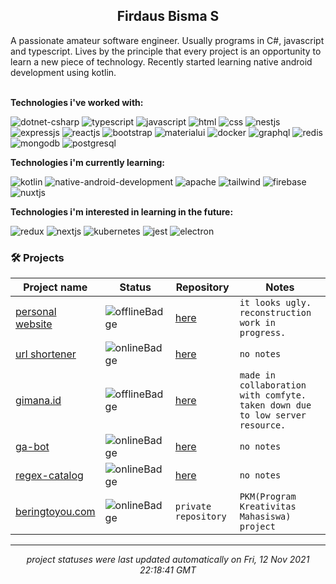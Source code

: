<h2 align="center">Firdaus Bisma S</h2>
A passionate amateur software engineer. Usually programs in C#, javascript and typescript. Lives by the principle that every project is an opportunity to learn a new piece of technology. Recently started learning native android development using kotlin. 
</br> </br>

**Technologies i've worked with:**

![dotnet-csharp](https://img.shields.io/badge/C%23%2F.NET-%23546e7a?logo=dotnet&style=flat&labelColor=37474f&logoColor=white) ![typescript](https://img.shields.io/badge/TypeScript-%23546e7a?logo=typescript&style=flat&labelColor=37474f&logoColor=white) ![javascript](https://img.shields.io/badge/JavaScript-%23546e7a?logo=javascript&style=flat&labelColor=37474f&logoColor=white) ![html](https://img.shields.io/badge/HTML-%23546e7a?logo=html5&style=flat&labelColor=37474f&logoColor=white) ![css](https://img.shields.io/badge/CSS-%23546e7a?logo=css3&style=flat&labelColor=37474f&logoColor=white) ![nestjs](https://img.shields.io/badge/NestJS-%23546e7a?logo=nestjs&style=flat&labelColor=37474f&logoColor=white) ![expressjs](https://img.shields.io/badge/Express-%23546e7a?logo=express&style=flat&labelColor=37474f&logoColor=white) ![reactjs](https://img.shields.io/badge/React-%23546e7a?logo=react&style=flat&labelColor=37474f&logoColor=white) ![bootstrap](https://img.shields.io/badge/Bootstrap-%23546e7a?logo=bootstrap&style=flat&labelColor=37474f&logoColor=white) ![materialui](https://img.shields.io/badge/Material--UI-%23546e7a?logo=materialui&style=flat&labelColor=37474f&logoColor=white) ![docker](https://img.shields.io/badge/Docker-%23546e7a?logo=docker&style=flat&labelColor=37474f&logoColor=white) ![graphql](https://img.shields.io/badge/GraphQL-%23546e7a?logo=graphql&style=flat&labelColor=37474f&logoColor=white) ![redis](https://img.shields.io/badge/Redis-%23546e7a?logo=redis&style=flat&labelColor=37474f&logoColor=white) ![mongodb](https://img.shields.io/badge/MongoDB-%23546e7a?logo=mongodb&style=flat&labelColor=37474f&logoColor=white) ![postgresql](https://img.shields.io/badge/PostgreSQL-%23546e7a?logo=postgresql&style=flat&labelColor=37474f&logoColor=white) 

**Technologies i'm currently learning:**

![kotlin](https://img.shields.io/badge/Kotlin-%23546e7a?logo=kotlin&style=flat&labelColor=37474f&logoColor=white) ![native-android-development](https://img.shields.io/badge/Native%20Android%20Development-%23546e7a?logo=androidstudio&style=flat&labelColor=37474f&logoColor=white) ![apache](https://img.shields.io/badge/Apache-%23546e7a?logo=apache&style=flat&labelColor=37474f&logoColor=white) ![tailwind](https://img.shields.io/badge/TailwindCSS-%23546e7a?logo=tailwindcss&style=flat&labelColor=37474f&logoColor=white) ![firebase](https://img.shields.io/badge/Firebase-%23546e7a?logo=firebase&style=flat&labelColor=37474f&logoColor=white) ![nuxtjs](https://img.shields.io/badge/Nuxt.js-%23546e7a?logo=nuxtdotjs&style=flat&labelColor=37474f&logoColor=white) 

**Technologies i'm interested in learning in the future:**

![redux](https://img.shields.io/badge/Redux-%23546e7a?logo=redux&style=flat&labelColor=37474f&logoColor=white) ![nextjs](https://img.shields.io/badge/Next.js-%23546e7a?logo=nextdotjs&style=flat&labelColor=37474f&logoColor=white) ![kubernetes](https://img.shields.io/badge/Kubernetes-%23546e7a?logo=kubernetes&style=flat&labelColor=37474f&logoColor=white) ![jest](https://img.shields.io/badge/Jest-%23546e7a?logo=jest&style=flat&labelColor=37474f&logoColor=white) ![electron](https://img.shields.io/badge/Electron-%23546e7a?logo=electron&style=flat&labelColor=37474f&logoColor=white) 

### 🛠 Projects
| Project name | Status | Repository | Notes |
| --- | --- | --- | --- |
| [personal website](https://gldnpz.com) | ![offlineBadge](https://img.shields.io/badge/%3F-failure-e53935) | [here](https://github.com/gldnpz17/gldnpz.com) | `it looks ugly. reconstruction work in progress.` |
| [url shortener](https://short.gldnpz.com) | ![onlineBadge](https://img.shields.io/badge/200-online-%234caf50) | [here](https://github.com/gldnpz17/url-shortener) | `no notes` |
| [gimana.id](https://gimana.id) | ![offlineBadge](https://img.shields.io/badge/%3F-failure-e53935) | [here](https://github.com/gldnpz17/gimana.id) | `made in collaboration with comfyte. taken down due to low server resource.` |
| [ga-bot](https://gabot.gldnpz.com/status) | ![onlineBadge](https://img.shields.io/badge/200-online-%234caf50) | [here](https://github.com/gldnpz17/ga-bot) | `no notes` |
| [regex-catalog](https://regex.gldnpz.com) | ![onlineBadge](https://img.shields.io/badge/200-online-%234caf50) | [here](https://github.com/gldnpz17/regex-catalog) | `no notes` |
| [beringtoyou.com](https://beringtoyou.com) | ![onlineBadge](https://img.shields.io/badge/200-online-%234caf50) | `private repository` | `PKM(Program Kreativitas Mahasiswa) project` |

---
*<p align="center">project statuses were last updated automatically on Fri, 12 Nov 2021 22:18:41 GMT</p>*